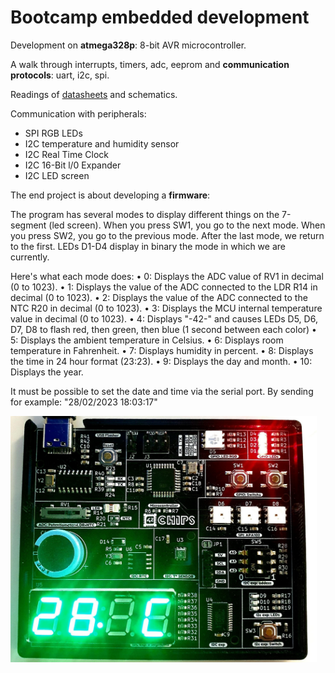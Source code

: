 # Bootcamp embedded development

Development on **atmega328p**: 8-bit AVR microcontroller.

A walk through interrupts, timers, adc, eeprom and **communication protocols**: uart, i2c, spi.

Readings of [datasheets](https://ww1.microchip.com/downloads/en/DeviceDoc/Atmel-7810-Automotive-Microcontrollers-ATmega328P_Datasheet.pdf) and schematics.

Communication with peripherals:

- SPI RGB LEDs
- I2C temperature and humidity sensor
- I2C Real Time Clock
- I2C 16-Bit l/0 Expander
- I2C LED screen

The end project is about developing a **firmware**:

The program has several modes to display different things on the 7-segment (led screen). When you press SW1, you go to the next mode. When you press SW2, you go to the previous mode. After the last mode, we return to the first. LEDs D1-D4 display in binary the mode in which we are currently.

Here's what each mode does:
• 0: Displays the ADC value of RV1 in decimal (0 to 1023).
• 1: Displays the value of the ADC connected to the LDR R14 in decimal (0 to 1023).
• 2: Displays the value of the ADC connected to the NTC R20 in decimal (0 to 1023).
• 3: Displays the MCU internal temperature value in decimal (0 to 1023).
• 4: Displays "-42-" and causes LEDs D5, D6, D7, D8 to flash red, then green, then blue (1 second between each color)
• 5: Displays the ambient temperature in Celsius.
• 6: Displays room temperature in Fahrenheit.
• 7: Displays humidity in percent.
• 8: Displays the time in 24 hour format (23:23).
• 9: Displays the day and month.
• 10: Displays the year.

It must be possible to set the date and time via the serial port. By sending for example: "28/02/2023 18:03:17"

<img src="./_resources/42chips_devboard.jpeg" alt="42chips_devboard.jpeg" width="490" height="394">

